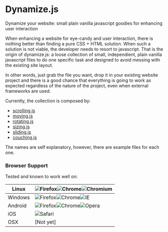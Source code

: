 # Dynamize.js
Dynamize your website: small plain vanilla javascript goodies for enhancing user interaction

When enhancing a website for eye-candy and user interaction, there is nothing better than finding a pure CSS + HTML solution. When such a solution is not viable, the developer needs to resort to javascript. That is the origin of dynamize.js: a loose collection of small, independient, plain vanilla javascript files to do one specific task and designed to avoid messing with the existing site layout.

In other words, just grab the file you want, drop it in your existing website project and there is a good chance that everything is going to work as expected regardless of the nature of the project, even when external frameworks are used. 

Currently, the collection is composed by:

* [scrolling.js](http://j-pel.github.io/dynamize/scrolling.html)
* [moving.js](http://j-pel.github.io/dynamize/moving.html)
* [rotating.js](http://j-pel.github.io/dynamize/rotating.html)
* [sizing.js](http://j-pel.github.io/dynamize/sizing.html)
* [sliding.js](http://j-pel.github.io/dynamize/sliding.html)
* [couching.js](http://j-pel.github.io/dynamize/couching.html)

The names are self explanatory, however, there are example files for each one.

### Browser Support

Tested and known to work well on:

Linux|![Firefox](https://raw.github.com/alrra/browser-logos/master/firefox/firefox_32x32.png)![Chrome](https://raw.github.com/alrra/browser-logos/master/chrome/chrome_32x32.png)![Chromium](https://raw.github.com/alrra/browser-logos/master/chromium/chromium_32x32.png)|
---|---|
Windows|![Firefox](https://raw.github.com/alrra/browser-logos/master/firefox/firefox_32x32.png)![Chrome](https://raw.github.com/alrra/browser-logos/master/chrome/chrome_32x32.png)![IE](https://raw.github.com/alrra/browser-logos/master/internet-explorer/internet-explorer_32x32.png)|
Android|![Firefox](https://raw.github.com/alrra/browser-logos/master/firefox/firefox_32x32.png)![Chrome](https://raw.github.com/alrra/browser-logos/master/chrome/chrome_32x32.png)![Opera](https://raw.github.com/alrra/browser-logos/master/opera/opera_32x32.png)|
iOS|![Safari](https://raw.github.com/alrra/browser-logos/master/safari/safari_32x32.png)|
OSX| [Not yet]|
